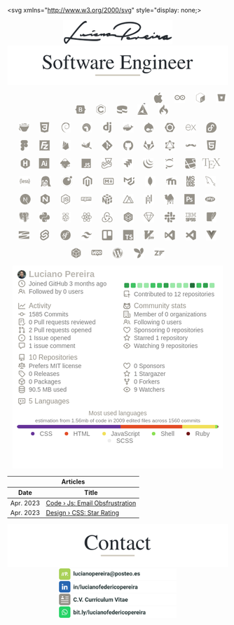 <svg xmlns="http://www.w3.org/2000/svg" style="display: none;>
  <symbol id="apple" viewBox="0 0 33.867 33.867">
    <defs><linearGradient id="a" x1="-5167.096" x2="-4570.116" y1="697.555" y2="1395.619" gradientTransform="matrix(.00334 -.00717 .00717 .00334 33.47 -36.341)" gradientUnits="userSpaceOnUse"><stop offset="0" stop-color="#969289"/><stop offset=".312" stop-color="#969289"/><stop offset=".838" stop-color="#969289"/></linearGradient><linearGradient id="b" x1="-9585.342" x2="-5326.209" y1="620.505" y2="620.505" gradientTransform="matrix(.00334 -.00717 .00717 .00334 33.47 -36.341)" gradientUnits="userSpaceOnUse"><stop offset=".323" stop-color="#969289"/><stop offset=".63" stop-color="#969289"/><stop offset=".751" stop-color="#969289"/><stop offset="1" stop-color="#969289"/></linearGradient><linearGradient id="c" x1="-9071.207" x2="-6533.178" y1="1047.69" y2="1047.69" gradientTransform="matrix(.00334 -.00717 .00717 .00334 33.47 -36.341)" gradientUnits="userSpaceOnUse"><stop offset="0" stop-color="#969289"/><stop offset=".095" stop-color="#969289"/><stop offset=".788" stop-color="#969289"/><stop offset=".949" stop-color="#969289"/></linearGradient><linearGradient id="d" x1="-9346.126" x2="-5086.994" y1="580.817" y2="580.817" gradientTransform="matrix(.00334 -.00717 .00717 .00334 33.47 -36.341)" gradientUnits="userSpaceOnUse"><stop offset=".323" stop-color="#969289"/><stop offset=".63" stop-color="#969289"/><stop offset=".751" stop-color="#969289"/><stop offset="1" stop-color="#969289"/></linearGradient><linearGradient id="e" x1="-9035.503" x2="-6797.201" y1="638.441" y2="638.441" gradientTransform="matrix(.00334 -.00717 .00717 .00334 33.47 -36.341)" gradientUnits="userSpaceOnUse"><stop offset="0" stop-color="#969289"/><stop offset=".095" stop-color="#969289"/><stop offset=".788" stop-color="#969289"/><stop offset=".949" stop-color="#969289"/></linearGradient><linearGradient id="f" x1="-9346.126" x2="-5086.994" y1="1021.622" y2="1021.622" gradientTransform="matrix(.00334 -.00717 .00717 .00334 33.47 -36.341)" gradientUnits="userSpaceOnUse"><stop offset=".323" stop-color="#969289"/><stop offset=".63" stop-color="#969289"/><stop offset=".751" stop-color="#969289"/><stop offset="1" stop-color="#969289"/></linearGradient><linearGradient id="g" x1="-9610.334" x2="-5351.202" y1="999.733" y2="999.733" gradientTransform="matrix(.00334 -.00717 .00717 .00334 33.47 -36.341)" gradientUnits="userSpaceOnUse"><stop offset=".323" stop-color="#969289"/><stop offset=".63" stop-color="#969289"/><stop offset=".751" stop-color="#969289"/><stop offset="1" stop-color="#969289"/></linearGradient><linearGradient id="h" x1="-9346.126" x2="-5086.994" y1="1152.726" y2="1152.726" gradientTransform="matrix(.00334 -.00717 .00717 .00334 33.47 -36.341)" gradientUnits="userSpaceOnUse"><stop offset=".323" stop-color="#969289"/><stop offset=".63" stop-color="#969289"/><stop offset=".751" stop-color="#969289"/><stop offset="1" stop-color="#969289"/></linearGradient><linearGradient id="i" x1="-9346.126" x2="-5086.994" y1="1137.725" y2="1137.725" gradientTransform="matrix(.00334 -.00717 .00717 .00334 33.47 -36.341)" gradientUnits="userSpaceOnUse"><stop offset=".323" stop-color="#9e2064"/><stop offset=".63" stop-color="#969289"/><stop offset=".751" stop-color="#969289"/><stop offset="1" stop-color="#969289"/></linearGradient><linearGradient id="j" x1="-6953.407" x2="-6011.999" y1="1134.716" y2="1134.716" gradientTransform="matrix(.00334 -.00717 .00717 .00334 33.47 -36.341)" gradientUnits="userSpaceOnUse"><stop offset=".323" stop-color="#969289"/><stop offset=".63" stop-color="#969289"/><stop offset=".751" stop-color="#969289"/><stop offset="1" stop-color="#969289"/></linearGradient></defs><path fill="url(#a)" d="M22.82.37c-.525.31-1.397 1.186-2.437 2.456l.956 1.804a23.57 23.57 0 0 1 2.12-2.647l-.08.087c-.223.245-.898 1.032-1.916 2.596.98-.05 2.487-.25 3.716-.46.365-2.048-.359-2.985-.359-2.985s-.92-1.49-2-.851z"/><path fill="none" d="M21.201 10.662l.021-.004-.137.015c-.009.004-.016.008-.025.01.048-.006.094-.014.141-.021zm-.976 3.231zm-6.63 7.25l.03-.081a147.122 147.122 0 0 1 1.311-3.337 123.767 123.767 0 0 1 1.423-3.347 104.695 104.695 0 0 1 1.44-3.104l.108-.22c.005-.013.012-.024.017-.036l-.117.012-.093-.183-.028.054a74.825 74.825 0 0 0-.782 1.6 96.43 96.43 0 0 0-1.522 3.353 129.991 129.991 0 0 0-1.386 3.326c-.23.574-.455 1.142-.671 1.704a174.62 174.62 0 0 0-.655 1.722l.147.29.13-.014a161.752 161.752 0 0 1 .646-1.74zm6.33-7.198h0z"/><path fill="#969289" d="M19.609 15.52c-.122.023-.248.044-.377.067h-.002a6.991 6.991 0 0 0 .379-.066z"/><path fill="#969289" d="M19.609 15.52c-.122.023-.248.044-.377.067h-.002a6.991 6.991 0 0 0 .379-.066z" opacity=".35"/><path fill="#969289" d="M19.929 13.944h-.001l-.002.001.06-.008c.082-.012.162-.026.24-.043l-.297.05z"/><path fill="#969289" d="M19.929 13.944h-.001l-.002.001.06-.008c.082-.012.162-.026.24-.043l-.297.05z" opacity=".35"/><path fill="url(#b)" d="M18.52 9.292c.291-.543.586-1.074.883-1.59.309-.537.621-1.058.937-1.56l.056-.089c.311-.494.626-.968.944-1.423l-.956-1.804-.218.268c-.275.344-.562.713-.855 1.105a53.287 53.287 0 0 0-1.983 2.84 59.17 59.17 0 0 0-.827 1.3l-.031.05 1.244 2.458c.266-.526.535-1.046.807-1.555z"/><path fill="url(#c)" d="M12.855 23.136c-.164.452-.33.913-.496 1.384l-.007.02-.07.2c-.112.317-.21.602-.432 1.252.367.167.661.607.94 1.106a2.006 2.006 0 0 0-.65-1.378c1.806.081 3.363-.375 4.168-1.696.072-.118.137-.241.197-.373-.366.463-.82.66-1.673.612l-.006.003.006-.003c1.257-.562 1.887-1.102 2.444-1.997.132-.212.26-.444.392-.701-1.1 1.128-2.372 1.45-3.714 1.206l-1.005.11-.094.255z"/><path fill="url(#d)" d="M13.325 20.883a135.914 135.914 0 0 1 2.057-5.03 99.293 99.293 0 0 1 1.806-3.945c.164-.339.33-.675.498-1.008l.028-.054-1.244-2.457-.061.1a58.133 58.133 0 0 0-1.704 2.976 51.634 51.634 0 0 0-.81 1.586 36.326 36.326 0 0 0-.737 1.615 32.615 32.615 0 0 0-1.013 2.692c-.087.276-.17.554-.249.83-.186.652-.346 1.301-.477 1.949l1.25 2.468a174.62 174.62 0 0 1 .656-1.722z"/><path fill="url(#e)" d="M11.402 20.224c-.156.79-.268 1.577-.324 2.358-.002.028-.005.055-.006.083-.39-.625-1.435-1.235-1.432-1.23.747 1.084 1.315 2.16 1.4 3.217-.401.082-.95-.037-1.583-.27.66.607 1.157.775 1.35.82-.607.038-1.24.455-1.876.935.93-.38 1.683-.53 2.222-.408a183.431 183.431 0 0 0-2.568 7.927c.262-.078.42-.254.507-.493.153-.514 1.166-3.883 2.754-8.312l.137-.38.04-.106a166.035 166.035 0 0 1 .646-1.759l-1.248-2.467c-.006.028-.013.056-.018.085z"/><path fill="url(#f)" d="M17.907 11.054l-.108.22-.327.681c-.12.251-.24.508-.362.77l-.185.4a104.68 104.68 0 0 0-1.284 2.907 123.767 123.767 0 0 0-1.391 3.409 147.13 147.13 0 0 0-1.301 3.44l1.005-.11-.06-.01c1.203-.15 2.801-1.048 3.835-2.158a9.537 9.537 0 0 0 1.308-1.82c.297-.525.577-1.107.843-1.752.232-.564.455-1.174.67-1.835a3.646 3.646 0 0 1-.941.327 6.019 6.019 0 0 1-.38.066h.003c1.122-.432 1.829-1.265 2.343-2.285a3.994 3.994 0 0 1-1.349.59c-.078.018-.158.032-.239.044l-.06.008h.002v-.001c.39-.163.718-.345 1.003-.56a3.52 3.52 0 0 0 .573-.545 3.906 3.906 0 0 0 .403-.578l.107-.212c.157-.315.282-.596.382-.843a7.959 7.959 0 0 0 .27-.783c.038-.138.061-.248.074-.328-.038.03-.082.06-.13.09-.34.202-.92.385-1.389.472l.924-.102-.924.102-.02.004-.143.023.025-.011-3.16.346a1.284 1.284 0 0 1-.017.034z"/><path fill="url(#g)" d="M21.464 4.667c-.281.431-.588.92-.918 1.476-.018.028-.035.058-.052.087a66.638 66.638 0 0 0-1.765 3.194c-.26.5-.529 1.033-.804 1.595l3.16-.346c.92-.424 1.331-.807 1.731-1.36.106-.153.213-.313.319-.478.324-.507.642-1.065.927-1.62a16.81 16.81 0 0 0 .703-1.545c.118-.305.213-.588.279-.836.057-.22.102-.428.137-.626-1.23.21-2.737.41-3.717.459z"/><path fill="#969289" d="M19.422 15.557z"/><path fill="#969289" d="M19.422 15.557z" opacity=".35"/><path fill="url(#h)" d="M19.422 15.557z"/><path fill="#969289" d="M19.925 13.945l.06-.008-.06.008z"/><path fill="#969289" d="M19.925 13.945l.06-.008-.06.008z" opacity=".35"/><path fill="url(#i)" d="M19.925 13.945l.06-.008-.06.008z"/><path fill="#969289" d="M19.928 13.945v-.001z"/><path fill="#969289" d="M19.928 13.945v-.001z" opacity=".35"/><path fill="url(#j)" d="M19.928 13.945v-.001z"/>
  </symbol>
  <symbol id="apple" viewBox="0 0 33.867 33.867">
    <path fill="#969289" d="M29.655 11.623c-.193.15-3.612 2.077-3.612 6.36 0 4.955 4.35 6.708 4.48 6.751-.02.107-.69 2.4-2.293 4.738-1.43 2.056-2.922 4.11-5.192 4.11s-2.854-1.32-5.475-1.32c-2.554 0-3.463 1.363-5.54 1.363-2.076 0-3.525-1.903-5.19-4.24-1.93-2.744-3.49-7.008-3.49-11.054 0-6.49 4.22-9.933 8.374-9.933 2.207 0 4.046 1.449 5.432 1.449 1.318 0 3.375-1.536 5.886-1.536.951 0 4.37.087 6.62 3.312zm-7.812-6.06c1.038-1.232 1.773-2.94 1.773-4.65 0-.237-.02-.478-.064-.671-1.69.063-3.699 1.125-4.91 2.53-.952 1.082-1.84 2.791-1.84 4.524 0 .26.043.521.063.605.107.02.28.043.454.043 1.516 0 3.422-1.015 4.524-2.38z"/>
  </symbol>
  <symbol id="arduino" viewBox="0 0 33.867 33.867">
    <path fill="#969289" fill-rule="evenodd" d="M.3 66.5v-9.6c.2-.1.2-.3.2-.5 3-13.1 11.2-21 24.2-24.1 1.1-.3 2.3-.2 3.4-.6h6.4c.1.2.4.1.6.1 6.4.7 12.2 3 17.3 7 4.4 3.3 7.8 7.5 10.9 12 .4.6.6.6 1 0 1.8-2.6 3.7-5.1 5.9-7.4 5.3-5.7 11.7-9.7 19.5-11.1 1.1-.3 2.4-.2 3.5-.6h6.2c.1.2.3.1.5.1 1.9.2 3.7.6 5.5 1.1 13.4 3.9 22.9 16.2 22.1 30.1-.6 11.7-6.5 20.1-16.8 25.4-5.1 2.8-10.7 3.5-16.5 3.4-7.6-.1-14.2-2.7-19.9-7.7-4-3.5-7.1-7.7-10-12.1-.4-.6-.6-.5-1 .1-1.8 2.7-3.7 5.4-5.9 8-3.9 4.4-8.4 8-14 9.9-6.9 2.4-13.9 2.5-20.9.6-10.1-2.9-17-9.3-20.8-19.1-.6-1.6-.9-3.4-1.4-5zm31.8 14.7c5.7.2 10.6-1.7 14.8-5.6 4.3-4 7.4-9 10.5-13.9.1-.3.1-.5-.1-.8-2.6-4.1-5.3-8.2-8.9-11.6-6.9-6.6-15-8.8-24.1-5.9-7.5 2.5-12.3 7.8-13.4 15.8-1.1 7.5 1.8 13.5 7.8 18 4 2.9 8.5 4.1 13.4 4zm63.4 0c2.2 0 4.4-.1 6.5-.7 7.9-2.4 13.1-7.3 14.6-15.5 1.5-8.1-1.6-14.6-8.4-19.2-7.5-5.2-18.4-4.7-26 1-5.1 3.8-8.5 8.9-11.9 14.2-.2.3-.1.5 0 .8 2.7 4.3 5.4 8.6 8.9 12.3 4.4 4.7 9.7 7.4 16.3 7.1zm0 0"/><path d="M32 58.5c3.2 0 6.5.1 9.7 0 .8 0 .9.2.9 1-.1.9-.1 1.8 0 2.7.1.8-.1 1-1 1H28.8c-2.2 0-4.4-.1-6.6 0-.7 0-.9-.2-.9-1 .1-.9.1-1.8 0-2.8 0-.7.2-.9.9-.9 3.2.1 6.5 0 9.8 0zm63-6.4c.8 0 1.6.1 2.3 0 .5 0 .7.2.7.7-.1 1.4 0 2.8-.1 4.2 0 .7.2.9.9.9 1.3-.1 2.7 0 4.1-.1.6 0 .8.1.8.8v4.6c0 .5-.2.7-.7.7-1.4-.1-2.8 0-4.3-.1-.6 0-.8.2-.8.8.1 1.4 0 2.8.1 4.2 0 .6-.2.9-.8.9-1.5-.1-3-.1-4.5 0-.6 0-.8-.2-.8-.8.1-1.5 0-2.9.1-4.4 0-.5-.2-.7-.7-.7-1.4.1-2.8 0-4.2.1-.8 0-.9-.3-.9-.9 0-1.4.1-2.8 0-4.2-.1-.8.3-1 1-1 1.4.1 2.7 0 4.1.1.5 0 .7-.2.7-.7-.1-1.4 0-2.9-.1-4.3 0-.6.2-.8.8-.8.8.1 1.5 0 2.3 0zm29.852-27.623c-.133.199-.18.265-.223.332-.242.363-.055 1.097-.664 1.086-.54-.012-.403-.684-.594-1.051-.05-.098-.11-.188-.277-.461 0 .504.008.789 0 1.078-.008.195.035.441-.274.457-.312.016-.293-.234-.297-.43-.007-.68-.007-1.355-.003-2.031 0-.23-.036-.496.324-.504.27-.004.504-.015.617.336.144.43.195.91.527 1.324.317-.402.371-.867.492-1.293.102-.347.317-.37.598-.37.356.003.34.253.344.488.004.68.004 1.355-.004 2.035-.004.191.023.445-.281.449-.305 0-.282-.242-.285-.442-.008-.289 0-.574 0-1.003zm-3.712-1.532c.087 0 .18-.015.262 0 .325.063.828-.187.934.2.144.543-.426.27-.668.386-.242.117-.195.332-.2.528-.011.468-.007.937-.007 1.406 0 .258-.05.473-.383.46-.305-.01-.293-.234-.293-.437a36.975 36.975 0 0 1-.004-1.316c.012-.375.016-.727-.523-.676-.188.016-.352-.039-.352-.277 0-.328.254-.262.442-.27.265-.012.527-.004.793-.004zm0 0"/>
  </symbol>
</svg>



<p align="center">
 <img src="./assets/signature.svg" width="250px" alt="Luciano Pereira Signature"><br>
 <img src="./assets/lucianopereira.svg" alt="Luciano Pereira">
</p>

<p align="center">&nbsp;
<a rel="nofollow" target="_blank" rel="noopener" rel="noreferrer" href="https://apache.org">
<!--
    <img height="24px" src="./assets/icons/apache.svg" alt="Apache">
-->
    <svg height="24px" alt="apache"> <use href="#apache"></use></svg>
</a>
&nbsp;&nbsp;&nbsp;&nbsp;
<a rel="nofollow" target="_blank" rel="noopener" rel="noreferrer" href="https://apple.com"><img height="24px" src="./assets/icons/apple.svg" alt="Apple"></a>
&nbsp;&nbsp;&nbsp;&nbsp;&nbsp;
<a rel="nofollow" target="_blank" rel="noopener" rel="noreferrer" href="https://www.arduino.cc"><img height="24px" src="./assets/icons/arduino.svg" alt="Arduino"></a>
&nbsp;&nbsp;&nbsp;&nbsp;
<a rel="nofollow" target="_blank" rel="noopener" rel="noreferrer" href="https://www.gnu.org/software/bash"><img height="24px" src="./assets/icons/bash.svg" alt="bash"></a>
&nbsp;&nbsp;&nbsp;&nbsp;
<a rel="nofollow" target="_blank" rel="noopener" rel="noreferrer" href="https://bitbucket.org"><img height="24px" src="./assets/icons/bitbucket.svg" alt="Bitbucket"></a>
&nbsp;&nbsp;&nbsp;&nbsp;
<a rel="nofollow" target="_blank" rel="noopener" rel="noreferrer" href="https://getbootstrap.com"><img height="24px" src="./assets/icons/bootstrap.svg" alt="bootstrap"></a>
&nbsp;&nbsp;&nbsp;&nbsp;
<a rel="nofollow" target="_blank" rel="noopener" rel="noreferrer" href="https://www.open-std.org/jtc1/sc22/wg14"><img height="24px" src="./assets/icons/c.svg" alt="c language"></a>
&nbsp;&nbsp;&nbsp;&nbsp;
<a rel="nofollow" target="_blank" rel="noopener" rel="noreferrer" href="https://cakephp.org"><img height="24px" src="./assets/icons/cakephp.svg" alt="cake php"></a>
&nbsp;&nbsp;&nbsp;&nbsp;
<a rel="nofollow" target="_blank" rel="noopener" rel="noreferrer" href="https://cmake.org"><img height="24px" src="./assets/icons/cmake.svg" alt="c make"></a>
&nbsp;&nbsp;&nbsp;&nbsp;
<a rel="nofollow" target="_blank" rel="noopener" rel="noreferrer" href="https://codeigniter.com"><img height="24px" src="./assets/icons/codeigniter.svg" alt="code igniter"></a>
</p>
<p align="center">
<a rel="nofollow" target="_blank" rel="noopener" rel="noreferrer" href="https://coffeescript.org"><img height="24px" src="./assets/icons/coffeescript.svg" alt="coffee script"></a>
&nbsp;&nbsp;&nbsp;&nbsp;
<a rel="nofollow" target="_blank" rel="noopener" rel="noreferrer" href="https://www.w3.org/TR/2001/WD-css3-roadmap-20010523"><img height="24px" src="./assets/icons/css3.svg" alt="css3"></a>
&nbsp;&nbsp;&nbsp;&nbsp;
<a rel="nofollow" target="_blank" rel="noopener" rel="noreferrer" href="https://www.debian.org"><img height="24px" src="./assets/icons/debian.svg" alt="debian"></a>
&nbsp;&nbsp;&nbsp;&nbsp;
<a rel="nofollow" target="_blank" rel="noopener" rel="noreferrer" href="https://deno.land"><img height="24px" src="./assets/icons/denojs.svg" alt="denojs"></a>
&nbsp;&nbsp;&nbsp;&nbsp;
<a rel="nofollow" target="_blank" rel="noopener" rel="noreferrer" href="https://www.djangoproject.com"><img height="24px" src="./assets/icons/django.svg" alt="django"></a>
&nbsp;&nbsp;&nbsp;&nbsp;
<a rel="nofollow" target="_blank" rel="noopener" rel="noreferrer" href="https://www.docker.com"><img height="24px" src="./assets/icons/docker.svg" alt="docker"></a>
&nbsp;&nbsp;&nbsp;&nbsp;
<a rel="nofollow" target="_blank" rel="noopener" rel="noreferrer" href="https://www.drupal.org"><img height="24px" src="./assets/icons/drupal.svg" alt="drupal"></a>
&nbsp;&nbsp;&nbsp;&nbsp;
<a rel="nofollow" target="_blank" rel="noopener" rel="noreferrer" href="https://eslint.org"><img height="24px" src="./assets/icons/eslint.svg" alt="eslint"></a>
&nbsp;&nbsp;&nbsp;&nbsp;
<a rel="nofollow" target="_blank" rel="noopener" rel="noreferrer" href="https://expressjs.com"><img height="24px" src="./assets/icons/express.svg" alt="express"></a>
&nbsp;&nbsp;&nbsp;&nbsp;
<a rel="nofollow" target="_blank" rel="noopener" rel="noreferrer" href="https://getfedora.org/es"><img height="24px" src="./assets/icons/fedora.svg" alt="fedora"></a>
</p>
<p align="center">
<a rel="nofollow" target="_blank" rel="noopener" rel="noreferrer" href="https://www.figma.com"><img height="24px" src="./assets/icons/figma.svg" alt="figma"></a>
&nbsp;&nbsp;&nbsp;&nbsp;
<a rel="nofollow" target="_blank" rel="noopener" rel="noreferrer" href="https://filezilla-project.org"><img height="24px" src="./assets/icons/filezilla.svg" alt="filezilla"></a>
&nbsp;&nbsp;&nbsp;&nbsp;
<a rel="nofollow" target="_blank" rel="noopener" rel="noreferrer" href="https://firebase.google.com"><img height="24px" src="./assets/icons/firebase.svg" alt="firbase"></a>
&nbsp;&nbsp;&nbsp;&nbsp;
<a rel="nofollow" target="_blank" rel="noopener" rel="noreferrer" href="https://www.gimp.org"><img height="24px" src="./assets/icons/gimp.svg" alt="gimp"></a>
&nbsp;&nbsp;&nbsp;&nbsp;
<a rel="nofollow" target="_blank" rel="noopener" rel="noreferrer" href="https://git-scm.com"><img height="24px" src="./assets/icons/git.svg" alt="git"></a>
&nbsp;&nbsp;&nbsp;&nbsp;
<a rel="nofollow" target="_blank" rel="noopener" rel="noreferrer" href="https://github.com/lucianofullstack"><img height="24px" src="./assets/icons/github.svg" alt="github"></a>
&nbsp;&nbsp;&nbsp;&nbsp;
<a rel="nofollow" target="_blank" rel="noopener" rel="noreferrer" href="https://about.gitlab.com"><img height="24px" src="./assets/icons/gitlab.svg" alt="gitlab"></a>
&nbsp;&nbsp;&nbsp;&nbsp;
<a rel="nofollow" target="_blank" rel="noopener" rel="noreferrer" href="https://graphql.org"><img height="24px" src="./assets/icons/graphql.svg" alt="graphsql"></a>
&nbsp;&nbsp;&nbsp;&nbsp;
<a rel="nofollow" target="_blank" rel="noopener" rel="noreferrer" href="https://handlebarsjs.com"><img height="24px" src="./assets/icons/handlebars.svg" alt="handlebars"></a>
&nbsp;&nbsp;&nbsp;&nbsp;
<a rel="nofollow" target="_blank" rel="noopener" rel="noreferrer" href="https://html.spec.whatwg.org"><img height="24px" src="./assets/icons/html5.svg" alt="html5"></a>
</p>
<p align="center">&nbsp;&nbsp;
<a rel="nofollow" target="_blank" rel="noopener" rel="noreferrer" href="https://gohugo.io"><img height="24px" src="./assets/icons/hugo.svg" alt="hugo"></a>
&nbsp;&nbsp;&nbsp;
<a rel="nofollow" target="_blank" rel="noopener" rel="noreferrer" href="https://www.adobe.com/ar/products/illustrator.html"><img height="24px" src="./assets/icons/illustrator.svg" alt="illustrator"></a>
&nbsp;&nbsp;&nbsp;&nbsp;
<a rel="nofollow" target="_blank" rel="noopener" rel="noreferrer" href="https://inkscape.org"><img height="24px" src="./assets/icons/inkscape.svg" alt="inkscape"></a>
&nbsp;&nbsp;&nbsp;&nbsp;
<a rel="nofollow" target="_blank" rel="noopener" rel="noreferrer" href="https://developer.mozilla.org/en-US/docs/Web/JavaScript/Reference"><img height="24px" src="./assets/icons/javascript.svg" alt="javascript"></a>
&nbsp;&nbsp;&nbsp;&nbsp;
<a rel="nofollow" target="_blank" rel="noopener" rel="noreferrer" href="https://jestjs.io"><img height="24px" src="./assets/icons/jest.svg" alt="jest"></a>
&nbsp;&nbsp;&nbsp;&nbsp;
<a rel="nofollow" target="_blank" rel="noopener" rel="noreferrer" href="https://www.atlassian.com/es/software/jira"><img height="24px" src="./assets/icons/jira.svg" alt="jira"></a>
&nbsp;&nbsp;&nbsp;&nbsp;
<a rel="nofollow" target="_blank" rel="noopener" rel="noreferrer" href="https://jquery.com"><img height="24px" src="./assets/icons/jquery.svg" alt="jquery"></a>
&nbsp;&nbsp;&nbsp;&nbsp;
<a rel="nofollow" target="_blank" rel="noopener" rel="noreferrer" href="https://jupyter.org"><img height="24px" src="./assets/icons/jupyter.svg" alt="jupyter"></a>
&nbsp;&nbsp;&nbsp;&nbsp;
<a rel="nofollow" target="_blank" rel="noopener" rel="noreferrer" href="https://laravel.com"><img height="24px" src="./assets/icons/laravel.svg" alt="laravel"></a>
&nbsp;&nbsp;
<a rel="nofollow" target="_blank" rel="noopener" rel="noreferrer" href="https://www.latex-project.org"><img height="24px" src="./assets/icons/latex.svg" alt="latex"></a>
</p>
<p align="center">
<a rel="nofollow" target="_blank" rel="noopener" rel="noreferrer" href="https://lesscss.org"><img height="24px" src="./assets/icons/less.svg" alt="less"></a>
&nbsp;&nbsp;&nbsp;&nbsp;
<a rel="nofollow" target="_blank" rel="noopener" rel="noreferrer" href="https://www.linuxfoundation.org"><img height="24px" src="./assets/icons/linux.svg" alt="linux"></a>
&nbsp;&nbsp;&nbsp;&nbsp;
<a rel="nofollow" target="_blank" rel="noopener" rel="noreferrer" href="https://www.lua.org"><img height="24px" src="./assets/icons/lua.svg" alt="lua"></a>
&nbsp;&nbsp;&nbsp;&nbsp;
<a rel="nofollow" target="_blank" rel="noopener" rel="noreferrer" href="https://about.magento.com/Magento-Commerce.html"><img height="24px" src="./assets/icons/magento.svg" alt="magento"></a>
&nbsp;&nbsp;&nbsp;&nbsp;
<a rel="nofollow" target="_blank" rel="noopener" rel="noreferrer" href="https://daringfireball.net/projects/markdown"><img height="24px" src="./assets/icons/markdown.svg" alt="markdown"></a>
&nbsp;&nbsp;&nbsp;&nbsp;
<a rel="nofollow" target="_blank" rel="noopener" rel="noreferrer" href="https://mui.com/material-ui"><img height="24px" src="./assets/icons/materialui.svg" alt="materialui"></a>
&nbsp;&nbsp;&nbsp;&nbsp;
<a rel="nofollow" target="_blank" rel="noopener" rel="noreferrer" href="https://www.mongodb.com"><img height="24px" src="./assets/icons/mongodb.svg" alt="mongodb"></a>
&nbsp;&nbsp;&nbsp;&nbsp;
<a rel="nofollow" target="_blank" rel="noopener" rel="noreferrer" href="https://moodle.org"><img height="24px" src="./assets/icons/moodle.svg" alt="moodle"></a>
&nbsp;&nbsp;&nbsp;&nbsp;
<a rel="nofollow" target="_blank" rel="noopener" rel="noreferrer" href="http://freedos.org"><img height="24px" src="./assets/icons/msdos.svg" alt="msdos"></a>
&nbsp;&nbsp;&nbsp;&nbsp;
<a rel="nofollow" target="_blank" rel="noopener" rel="noreferrer" href="https://www.mysql.com"><img height="24px" src="./assets/icons/mysql.svg" alt="mysql"></a>
</p>
<p align="center">
<a rel="nofollow" target="_blank" rel="noopener" rel="noreferrer" href="https://nextjs.org"><img height="24px" src="./assets/icons/nextjs.svg" alt="nextjs"></a>
&nbsp;&nbsp;&nbsp;&nbsp;
<a rel="nofollow" target="_blank" rel="noopener" rel="noreferrer" href="https://nginx.org/en"><img height="24px" src="./assets/icons/nginx.svg" alt="nginx"></a>
&nbsp;&nbsp;&nbsp;&nbsp;
<a rel="nofollow" target="_blank" rel="noopener" rel="noreferrer" href="https://nodejs.org/en"><img height="24px" src="./assets/icons/nodejs.svg" alt="nodejs"></a>
&nbsp;&nbsp;&nbsp;&nbsp;
<a rel="nofollow" target="_blank" rel="noopener" rel="noreferrer" href="https://www.npmjs.com"><img height="24px" src="./assets/icons/npm.svg" alt="npm"></a>
&nbsp;&nbsp;&nbsp;&nbsp;
<a rel="nofollow" target="_blank" rel="noopener" rel="noreferrer" href="https://numpy.org"><img height="24px" src="./assets/icons/numpy.svg" alt="numpy"></a>
&nbsp;&nbsp;&nbsp;&nbsp;
<a rel="nofollow" target="_blank" rel="noopener" rel="noreferrer" href="https://nuxtjs.org"><img height="24px" src="./assets/icons/nuxtjs.svg" alt="nuxtjs"></a>
&nbsp;&nbsp;&nbsp;&nbsp;
<a rel="nofollow" target="_blank" rel="noopener" rel="noreferrer" href="https://pandafw.github.io/panda/index_en.html"><img height="24px" src="./assets/icons/pandas.svg" alt="pandas"></a>
&nbsp;&nbsp;&nbsp;&nbsp;
<a rel="nofollow" target="_blank" rel="noopener" rel="noreferrer" href="https://www.perl.org"><img height="24px" src="./assets/icons/perl.svg" alt="perl"></a>
&nbsp;&nbsp;&nbsp;&nbsp;
<a rel="nofollow" target="_blank" rel="noopener" rel="noreferrer" href="https://www.adobe.com/la/products/photoshop.html"><img height="24px" src="./assets/icons/photoshop.svg" alt="photoshop"></a>
&nbsp;&nbsp;&nbsp;&nbsp;
<a rel="nofollow" target="_blank" rel="noopener" rel="noreferrer" href="https://www.php.net"><img height="24px" src="./assets/icons/php.svg" alt="php"></a>
</p>
<p align="center">
<a rel="nofollow" target="_blank" rel="noopener" rel="noreferrer" href="https://www.postgresql.org"><img height="24px" src="./assets/icons/postgresql.svg" alt="postgresql"></a>
&nbsp;&nbsp;&nbsp;&nbsp;
<a rel="nofollow" target="_blank" rel="noopener" rel="noreferrer" href="https://www.python.org"><img height="24px" src="./assets/icons/python.svg" alt="python"></a>
&nbsp;&nbsp;&nbsp;&nbsp;
<a rel="nofollow" target="_blank" rel="noopener" rel="noreferrer" href="https://www.raspberrypi.com"><img height="24px" src="./assets/icons/raspberrypi.svg" alt="raspberry pi"></a>
&nbsp;&nbsp;&nbsp;&nbsp;
<a rel="nofollow" target="_blank" rel="noopener" rel="noreferrer" href="https://reactjs.org"><img height="24px" src="./assets/icons/react.svg" alt="react"></a>
&nbsp;&nbsp;&nbsp;&nbsp;
<a rel="nofollow" target="_blank" rel="noopener" rel="noreferrer" href="https://redux.js.org"><img height="24px" src="./assets/icons/redux.svg" alt="redux"></a>
&nbsp;&nbsp;&nbsp;&nbsp;
<a rel="nofollow" target="_blank" rel="noopener" rel="noreferrer" href="https://sequelize.org"><img height="24px" src="./assets/icons/sequelize.svg" alt="sequelize"></a>
&nbsp;&nbsp;&nbsp;&nbsp;
<a rel="nofollow" target="_blank" rel="noopener" rel="noreferrer" href="https://www.sketch.com"><img height="24px" src="./assets/icons/sketch.svg" alt="sketch"></a>
&nbsp;&nbsp;&nbsp;&nbsp;
<a rel="nofollow" target="_blank" rel="noopener" rel="noreferrer" href="https://slack.com"><img height="24px" src="./assets/icons/slack.svg" alt="slack"></a>
&nbsp;&nbsp;&nbsp;&nbsp;
<a rel="nofollow" target="_blank" rel="noopener" rel="noreferrer" href="https://www.ibm.com/spss"><img height="24px" src="./assets/icons/spss.svg" alt="spss"></a>
&nbsp;&nbsp;&nbsp;&nbsp;
<a rel="nofollow" target="_blank" rel="noopener" rel="noreferrer" href="https://www.sqlite.org/index.html"><img height="24px" src="./assets/icons/sqlite.svg" alt="sqlite"></a>
</p>
<p align="center">
<a rel="nofollow" target="_blank" rel="noopener" rel="noreferrer" href="https://subversion.apache.org"><img height="24px" src="./assets/icons/subversion.svg" alt="subversion"></a>
&nbsp;&nbsp;&nbsp;&nbsp;
<a rel="nofollow" target="_blank" rel="noopener" rel="noreferrer" href="https://svelte.dev"><img height="24px" src="./assets/icons/svelte.svg" alt="svelte"></a>
&nbsp;&nbsp;&nbsp;&nbsp;
<a rel="nofollow" target="_blank" rel="noopener" rel="noreferrer" href="https://symfony.com"><img height="24px" src="./assets/icons/symfony.svg" alt="symphony"></a>
&nbsp;&nbsp;&nbsp;&nbsp;
<a rel="nofollow" target="_blank" rel="noopener" rel="noreferrer" href="https://tailwindcss.com"><img height="24px" src="./assets/icons/tailwindcss.svg" alt="tailwindcss"></a>
&nbsp;&nbsp;&nbsp;&nbsp;
<a rel="nofollow" target="_blank" rel="noopener" rel="noreferrer" href="https://trello.com"><img height="24px" src="./assets/icons/trello.svg" alt="trello"></a>
&nbsp;&nbsp;&nbsp;&nbsp;
<a rel="nofollow" target="_blank" rel="noopener" rel="noreferrer" href="https://www.typescriptlang.org"><img height="24px" src="./assets/icons/typescript.svg" alt="typescript"></a>
&nbsp;&nbsp;&nbsp;&nbsp;
<a rel="nofollow" target="_blank" rel="noopener" rel="noreferrer" href="https://www.vim.org"><img height="24px" src="./assets/icons/vim.svg" alt="vim"></a>
&nbsp;&nbsp;&nbsp;&nbsp;
<a rel="nofollow" target="_blank" rel="noopener" rel="noreferrer" href="https://visualstudio.microsoft.com"><img height="24px" src="./assets/icons/visualstudio.svg" alt="visualstudio"></a>
&nbsp;&nbsp;&nbsp;&nbsp;
<a rel="nofollow" target="_blank" rel="noopener" rel="noreferrer" href="https://code.visualstudio.com"><img height="24px" src="./assets/icons/vscode.svg" alt="vscode"></a>
&nbsp;&nbsp;&nbsp;&nbsp;
<a rel="nofollow" target="_blank" rel="noopener" rel="noreferrer" href="https://vuejs.org"><img height="24px" src="./assets/icons/vuejs.svg" alt="vuejs"></a>
</p>
<p align="center">
<a rel="nofollow" target="_blank" rel="noopener" rel="noreferrer" href="https://webpack.js.org"><img height="24px" src="./assets/icons/webpack.svg" alt="webpack"></a>
&nbsp;&nbsp;&nbsp;&nbsp;
<a rel="nofollow" target="_blank" rel="noopener" rel="noreferrer" href="https://woocommerce.com"><img height="24px" src="./assets/icons/woocommerce.svg" alt="woocommerce"></a>
&nbsp;&nbsp;&nbsp;&nbsp;
<a rel="nofollow" target="_blank" rel="noopener" rel="noreferrer" href="https://wordpress.org"><img height="24px" src="./assets/icons/wordpress.svg" alt="wordpress"></a>
&nbsp;&nbsp;&nbsp;&nbsp;
<a rel="nofollow" target="_blank" rel="noopener" rel="noreferrer" href="https://www.yiiframework.com"><img height="24px" src="./assets/icons/yii.svg" alt="yii"></a>
&nbsp;&nbsp;&nbsp;&nbsp;
<a rel="nofollow" target="_blank" rel="noopener" rel="noreferrer" href="https://framework.zend.com"><img height="24px" src="./assets/icons/zend.svg" alt="zend"></a>
</p>



<div align="center">
<img src="./assets/stats.png" alt="GitHub Metrics">
</div>

<div align="center">
<table>
    <thead>
        <tr><th colspan="2">Articles</th></tr>
        <tr><th>Date</th><th>Title</th></tr>
    </thead>
    <tbody>
    <!-- BLOG-POST-LIST:START -->
<tr><td> Apr. 2023</td><td align="left"><a href='https://lucianofedericopereira.github.io/articles/code/email-obfuscation/'>Code › Js: Email Obsfrustration</a></td></tr>
<tr><td> Apr. 2023</td><td align="left"><a href='https://lucianofedericopereira.github.io/articles/design/star-rating/'>Design › CSS: Star Rating</a></td></tr><!-- BLOG-POST-LIST:END -->
    </tbody>
</table>
</div>

<p align="center">
    <img src="./assets/contact.svg" alt="contact"><br>
    <a href="mailto:lucianopereira@posteo.es?subject=I%20saw%20your%20GitHub%20Profilee&body=Hi,%20Luciano%20"><img height="26px" src="./assets/mail.svg" alt="mail"></a>
    <br><a rel="nofollow" rel="noopener" rel="noreferrer" href="https://www.linkedin.com/in/lucianofedericopereira"><img height="26px" src="./assets/linkedin.svg" alt="LinkedIn"></a>
    <br><a rel="nofollow" rel="noopener" rel="noreferrer" href="https://www.linkedin.com/in/lucianofedericopereira"><img height="26px" src="./assets/resume.svg" alt="LinkedIn"></a>
    <br><a rel="nofollow" rel="noopener" rel="noreferrer" href="https://bit.ly/lucianofedericopereira"><img height="26px" src="./assets/whatsapp.svg" alt="whatsapp"></a>
</p>
